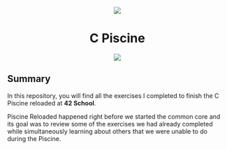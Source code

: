 <p align="center">
    <img src="https://www.42porto.com/wp-content/uploads/2024/08/42-Porto-Horizontal.png"/>
</p>
<h1 align="center">C Piscine</h1>
<p align="center">
    <img src="https://github.com/user-attachments/assets/4fb771fc-c634-44b2-886d-f8d96de2fff4"/>
</p>

## Summary
<p>In this repository, you will find all the exercises I completed to finish the C Piscine reloaded at <b>42 School</b>.</p> 
<p>Piscine Reloaded happened right before we started the common core and its goal was to review some of the exercises we had already completed while simultaneously learning about others that we were unable to do during the Piscine.</p>
